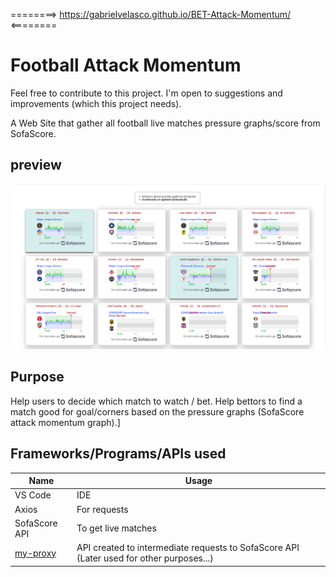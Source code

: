 ========>  https://gabrielvelasco.github.io/BET-Attack-Momentum/ <========

# Football Attack Momentum
Feel free to contribute to this project. I'm open to suggestions and improvements (which this project needs).

A Web Site that gather all football live matches pressure graphs/score from SofaScore.

## preview
![Image Preview](https://raw.githubusercontent.com/GabrielVelasco/BET-Attack-Momentum/main/imgs/preview.png)

## Purpose
Help users to decide which match to watch / bet.
Help bettors to find a match good for goal/corners based on the pressure graphs (SofaScore attack momentum graph).]

## Frameworks/Programs/APIs used

| Name                                             | Usage                                                        |
| ------------------------------------------------ | ------------------------------------------------------------ |
| VS Code | IDE |
| Axios   | For requests |
| SofaScore API | To get live matches |
| [my-proxy](https://github.com/GabrielVelasco/my-proxy) | API created to intermediate requests to SofaScore API (Later used for other purposes...) |
